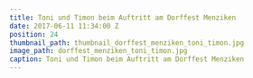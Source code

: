 ```yaml
---
title: Toni und Timon beim Auftritt am Dorffest Menziken
date: 2017-06-11 11:34:00 Z
position: 24
thumbnail_path: thumbnail_dorffest_menziken_toni_timon.jpg
image_path: dorffest_menziken_toni_timon.jpg
caption: Toni und Timon beim Auftritt am Dorffest Menziken
---
```

